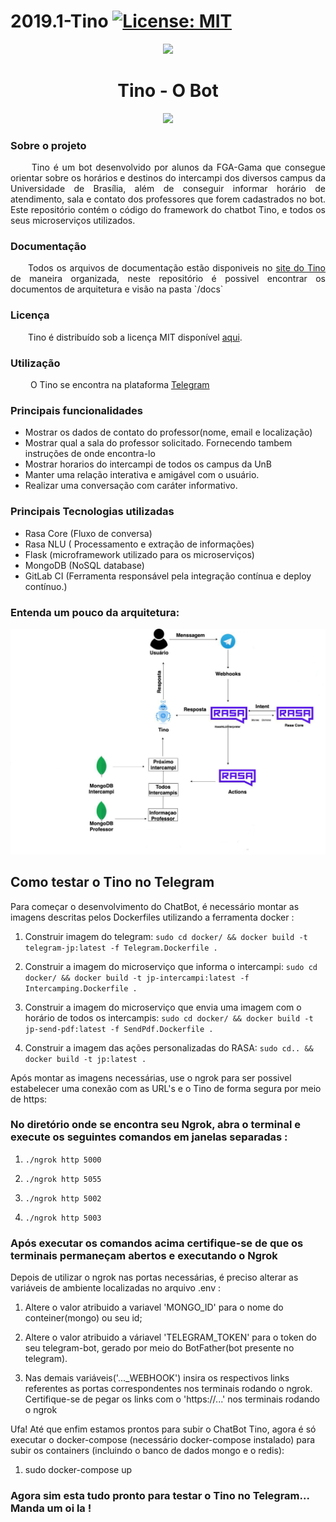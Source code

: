 # 2019.1-Tino [![License: MIT](https://img.shields.io/badge/License-MIT-yellow.svg)](https://opensource.org/licenses/MIT)
<p align="center">
  <img src="http://tino-1-2019.com.br/wp-content/uploads/2019/04/logowolf-uai-258x254.png">
</p>
<h1 align="center"> Tino - O Bot </h1>
<p align="center">
  <img width="35" src="https://user-images.githubusercontent.com/18364727/46376121-9a759e80-c66b-11e8-8aa0-6c4cf887089e.png">
</p>

### Sobre o projeto

<p align="justify"> &emsp;&emsp;
   Tino é um bot desenvolvido por alunos da FGA-Gama que consegue orientar sobre os horários e destinos do intercampi dos diversos campus da Universidade de Brasília, além de conseguir informar horário de atendimento, sala e contato dos professores que forem cadastrados no bot. Este repositório contém o código do framework do chatbot Tino, e todos os seus microserviços utilizados.</p>

### Documentação

<p align="justify"> &emsp;&emsp;Todos os arquivos de documentação estão disponiveis no <a href="http://tino-1-2019.com.br/">site do Tino</a> de maneira organizada, neste repositório é possivel encontrar os documentos de arquitetura e visão na pasta `/docs`</p>

### Licença

<p align="justify"> &emsp;&emsp;Tino é distribuído sob a licença MIT disponível <a href="https://github.com/fga-eps-mds/2019.1-Tino/blob/master/LICENSE">aqui</a>.</p>

### Utilização

&emsp;&emsp; O Tino se encontra na plataforma <a href="https://web.telegram.org/#/im?p=@tino_bot">Telegram</a>

### Principais funcionalidades
<html>
 <ul>
  <li>Mostrar os dados de contato  do professor(nome, email e localização)</li>
  <li>Mostrar qual a sala do professor solicitado. Fornecendo tambem instruções de onde encontra-lo</li>
  <li>Mostrar horarios do intercampi de todos os campus da UnB</li>
  <li>Manter uma relação interativa e amigável com o usuário.</li>
  <li>Realizar uma conversação com caráter informativo.</li>
 </ul>
</html>

### Principais Tecnologias utilizadas
<ul>
  <li> Rasa Core (Fluxo de conversa) </li>
  <li> Rasa NLU ( Processamento e extração de informações) </li>
  <li> Flask (microframework utilizado para os microserviços) </li>
  <li> MongoDB (NoSQL database) </li>
  <li> GitLab CI (Ferramenta responsável pela integração contínua e deploy contínuo.) </li>
</ul>
    
    
### Entenda um pouco da arquitetura:
![diagrama de relacoes](./docs/imagens/diagrama-relacoes.png)

## Como testar o Tino no Telegram

Para começar o desenvolvimento do ChatBot, é necessário montar as imagens descritas pelos Dockerfiles utilizando a ferramenta docker :

1. Construir imagem do telegram: `sudo cd docker/ && docker build -t telegram-jp:latest -f Telegram.Dockerfile .`


2. Construir a imagem do microserviço que informa o intercampi: `sudo cd docker/ && docker build -t jp-intercampi:latest -f Intercamping.Dockerfile .`

3. Construir a imagem do microserviço que envia uma imagem com o horário de todos os intercampis: `sudo cd docker/ && docker build -t jp-send-pdf:latest -f SendPdf.Dockerfile .`


4. Construir a imagem das ações personalizadas do RASA: `sudo cd.. && docker build -t jp:latest .`


Após montar as imagens necessárias, use o ngrok para ser possivel estabelecer uma conexão com as URL's e o Tino de forma segura por meio de https:

### No diretório onde se encontra seu Ngrok, abra o terminal e execute os seguintes comandos em janelas separadas :

1. `./ngrok http 5000`


2. `./ngrok http 5055`


3. `./ngrok http 5002`


4. `./ngrok http 5003`


### Após executar os comandos acima certifique-se de que os terminais permaneçam abertos e executando o Ngrok


Depois de utilizar o ngrok nas portas necessárias, é preciso alterar as variáveis de ambiente localizadas no arquivo .env :

1. Altere o valor atribuido a variavel 'MONGO_ID' para o nome do conteiner(mongo) ou seu id;

2. Altere o valor atribuido a váriavel 'TELEGRAM_TOKEN' para o token do seu telegram-bot, gerado por meio do BotFather(bot presente no telegram).

3. Nas demais variáveis('..._WEBHOOK') insira os respectivos links referentes as portas correspondentes nos terminais rodando o ngrok. Certifique-se de pegar os links com o 'https://...' nos terminais rodando o ngrok


Ufa! Até que enfim estamos prontos para subir o ChatBot Tino, agora é só executar o docker-compose (necessário docker-compose instalado) para subir os containers (incluindo o banco de dados mongo e o redis):

1. sudo docker-compose up


### Agora sim esta tudo pronto para testar o Tino no Telegram... Manda um oi la !    



